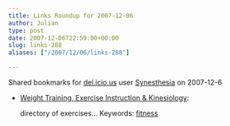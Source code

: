```yaml
---
title: Links Roundup for 2007-12-06
author: Julian
type: post
date: 2007-12-06T22:59:00+00:00
slug: links-288 
aliases: ["/2007/12/06/links-288"]

---
```

Shared bookmarks for [del.icio.us][1] user  [Synesthesia][2] on 2007-12-6

  * [Weight Training, Exercise Instruction & Kinesiology][3]:
  
    directory of exercises&#8230; Keywords: [fitness][4]

 [1]: https://del.icio.us/
 [2]: https://del.icio.us/synesthesia
 [3]: https://www.exrx.net/Exercise.html "https://www.exrx.net/Exercise.html"
 [4]: https://del.icio.us/synesthesia/fitness